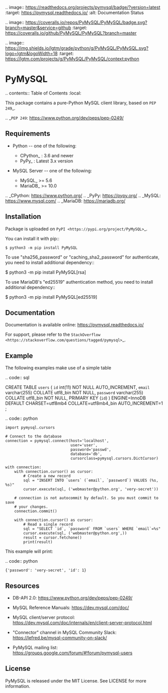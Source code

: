 .. image:: https://readthedocs.org/projects/pymysql/badge/?version=latest
    :target: https://pymysql.readthedocs.io/
    :alt: Documentation Status

.. image:: https://coveralls.io/repos/PyMySQL/PyMySQL/badge.svg?branch=master&service=github
    :target: https://coveralls.io/github/PyMySQL/PyMySQL?branch=master

.. image:: https://img.shields.io/lgtm/grade/python/g/PyMySQL/PyMySQL.svg?logo=lgtm&logoWidth=18
    :target: https://lgtm.com/projects/g/PyMySQL/PyMySQL/context:python


PyMySQL
=======

.. contents:: Table of Contents
   :local:

This package contains a pure-Python MySQL client library, based on `PEP 249`_.

.. _`PEP 249`: https://www.python.org/dev/peps/pep-0249/


Requirements
-------------

* Python -- one of the following:

  - CPython_ : 3.6 and newer
  - PyPy_ : Latest 3.x version

* MySQL Server -- one of the following:

  - MySQL_ >= 5.6
  - MariaDB_ >= 10.0

.. _CPython: https://www.python.org/
.. _PyPy: https://pypy.org/
.. _MySQL: https://www.mysql.com/
.. _MariaDB: https://mariadb.org/


Installation
------------

Package is uploaded on `PyPI <https://pypi.org/project/PyMySQL>`_.

You can install it with pip::

    $ python3 -m pip install PyMySQL

To use "sha256_password" or "caching_sha2_password" for authenticate,
you need to install additional dependency::

   $ python3 -m pip install PyMySQL[rsa]

To use MariaDB's "ed25519" authentication method, you need to install
additional dependency::

   $ python3 -m pip install PyMySQL[ed25519]


Documentation
-------------

Documentation is available online: https://pymysql.readthedocs.io/

For support, please refer to the `StackOverflow
<https://stackoverflow.com/questions/tagged/pymysql>`_.


Example
-------

The following examples make use of a simple table

.. code:: sql

   CREATE TABLE `users` (
       `id` int(11) NOT NULL AUTO_INCREMENT,
       `email` varchar(255) COLLATE utf8_bin NOT NULL,
       `password` varchar(255) COLLATE utf8_bin NOT NULL,
       PRIMARY KEY (`id`)
   ) ENGINE=InnoDB DEFAULT CHARSET=utf8mb4 COLLATE=utf8mb4_bin
   AUTO_INCREMENT=1 ;


.. code:: python

    import pymysql.cursors

    # Connect to the database
    connection = pymysql.connect(host='localhost',
                                 user='user',
                                 password='passwd',
                                 database='db',
                                 cursorclass=pymysql.cursors.DictCursor)

    with connection:
        with connection.cursor() as cursor:
            # Create a new record
            sql = "INSERT INTO `users` (`email`, `password`) VALUES (%s, %s)"
            cursor.execute(sql, ('webmaster@python.org', 'very-secret'))

        # connection is not autocommit by default. So you must commit to save
        # your changes.
        connection.commit()

        with connection.cursor() as cursor:
            # Read a single record
            sql = "SELECT `id`, `password` FROM `users` WHERE `email`=%s"
            cursor.execute(sql, ('webmaster@python.org',))
            result = cursor.fetchone()
            print(result)


This example will print:

.. code:: python

    {'password': 'very-secret', 'id': 1}


Resources
---------

* DB-API 2.0: https://www.python.org/dev/peps/pep-0249/

* MySQL Reference Manuals: https://dev.mysql.com/doc/

* MySQL client/server protocol:
  https://dev.mysql.com/doc/internals/en/client-server-protocol.html

* "Connector" channel in MySQL Community Slack:
  https://lefred.be/mysql-community-on-slack/

* PyMySQL mailing list: https://groups.google.com/forum/#!forum/pymysql-users

License
-------

PyMySQL is released under the MIT License. See LICENSE for more information.
